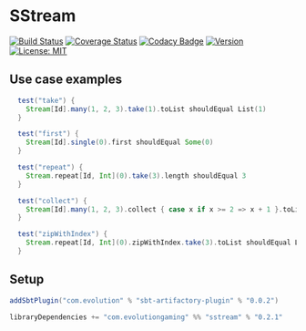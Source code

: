 # SStream
[![Build Status](https://github.com/evolution-gaming/sstream/workflows/CI/badge.svg)](https://github.com/evolution-gaming/sstream/actions?query=workflow%3ACI)
[![Coverage Status](https://coveralls.io/repos/evolution-gaming/sstream/badge.svg)](https://coveralls.io/r/evolution-gaming/sstream)
[![Codacy Badge](https://api.codacy.com/project/badge/Grade/19db076d4ff64a78b865a17354144e9a)](https://www.codacy.com/app/evolution-gaming/sstream?utm_source=github.com&amp;utm_medium=referral&amp;utm_content=evolution-gaming/sstream&amp;utm_campaign=Badge_Grade)
[![Version](https://img.shields.io/badge/version-click-blue)](https://evolution.jfrog.io/artifactory/api/search/latestVersion?g=com.evolutiongaming&a=sstream_2.13&repos=public)
[![License: MIT](https://img.shields.io/badge/License-MIT-yellowgreen.svg)](https://opensource.org/licenses/MIT)

## Use case examples

```scala
  test("take") {
    Stream[Id].many(1, 2, 3).take(1).toList shouldEqual List(1)
  }

  test("first") {
    Stream[Id].single(0).first shouldEqual Some(0)
  }

  test("repeat") {
    Stream.repeat[Id, Int](0).take(3).length shouldEqual 3
  }

  test("collect") {
    Stream[Id].many(1, 2, 3).collect { case x if x >= 2 => x + 1 }.toList shouldEqual List(3, 4)
  }

  test("zipWithIndex") {
    Stream.repeat[Id, Int](0).zipWithIndex.take(3).toList shouldEqual List((0, 0), (0, 1), (0, 2))
  }
```

## Setup

```scala
addSbtPlugin("com.evolution" % "sbt-artifactory-plugin" % "0.0.2")

libraryDependencies += "com.evolutiongaming" %% "sstream" % "0.2.1"
```